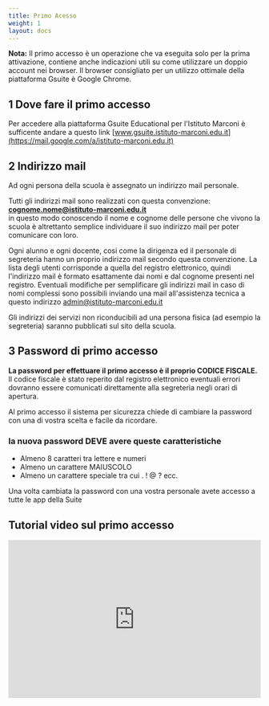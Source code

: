 ```yaml
---
title: Primo Acesso
weight: 1
layout: docs
---
```


<div class="note">
  <strong>Nota:</strong> Il primo accesso è un operazione che va eseguita solo per la prima attivazione, contiene anche indicazioni utili su come utilizzare un doppio account nei browser.
  Il browser consigliato per un utilizzo ottimale della piattaforma Gsuite è Google Chrome.
</div>

## 1 Dove fare il primo accesso

Per accedere alla piattaforma Gsuite Educational per l'Istituto Marconi è sufficente andare a questo link [www.gsuite.istituto-marconi.edu.it](https://mail.google.com/a/istituto-marconi.edu.it)

## 2 Indirizzo mail

Ad ogni persona della scuola è assegnato un indirizzo mail personale.<br> 

Tutti gli indirizzi mail sono realizzati con questa convenzione:<br> **cognome.nome@istituto-marconi.edu.it** <br> in questo modo conoscendo il nome e cognome delle persone che vivono la scuola è altrettanto semplice individuare il suo indirizzo mail per poter comunicare con loro.<br>

Ogni alunno e ogni docente, cosi come la dirigenza ed il personale di segreteria hanno un proprio indirizzo mail secondo questa convenzione. La lista degli utenti corrisponde a quella del registro elettronico, quindi l'indirizzo mail è formato esattamente dai nomi e dal cognome presenti nel registro. Eventuali modifiche per semplificare gli indirizzi mail in caso di nomi complessi sono possibili inviando una mail all'assistenza tecnica a questo indirizzo [admin@istituto-marconi.edu.it](mailto:admin@istituto-marconi.edu.it)

Gli indirizzi dei servizi non riconducibili ad una persona fisica (ad esempio la segreteria) saranno pubblicati sul sito della scuola.

## 3 Password di primo accesso

**La password per effettuare il primo accesso è il proprio CODICE FISCALE.**<br> Il codice fiscale è stato reperito dal registro elettronico eventuali errori dovranno essere comunicati direttamente alla segreteria negli orari di apertura.

Al primo accesso il sistema per sicurezza chiede di cambiare la password con una di vostra scelta e facile da ricordare. 

### **la nuova password DEVE avere queste caratteristiche**

- Almeno 8 caratteri tra lettere e numeri
- Almeno un carattere MAIUSCOLO
- Almeno un carattere speciale tra cui . ! @ ? ecc.

Una volta cambiata la password con una vostra personale avete accesso a tutte le app della Suite


## Tutorial video sul primo accesso

<div style="position: relative; padding-bottom: 62.5%; height: 0;"><iframe src="https://www.loom.com/embed/bef08ae786f941b09c24b19084928d9f" frameborder="0" webkitallowfullscreen mozallowfullscreen allowfullscreen style="position: absolute; top: 0; left: 0; width: 100%; height: 100%;"></iframe></div>